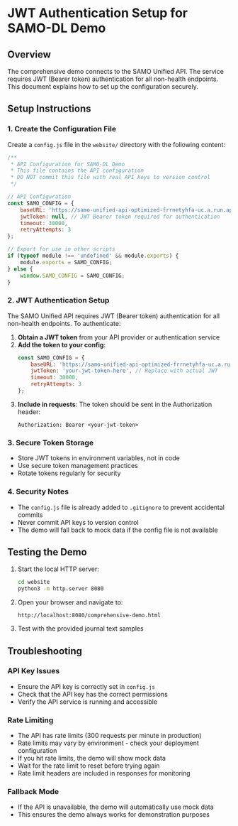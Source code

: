 # JWT Authentication Setup for SAMO-DL Demo

## Overview
The comprehensive demo connects to the SAMO Unified API. The service requires JWT (Bearer token) authentication for all non-health endpoints. This document explains how to set up the configuration securely.

## Setup Instructions

### 1. Create the Configuration File
Create a `config.js` file in the `website/` directory with the following content:

```javascript
/**
 * API Configuration for SAMO-DL Demo
 * This file contains the API configuration
 * DO NOT commit this file with real API keys to version control
 */

// API Configuration
const SAMO_CONFIG = {
    baseURL: 'https://samo-unified-api-optimized-frrnetyhfa-uc.a.run.app',
    jwtToken: null, // JWT Bearer token required for authentication
    timeout: 30000,
    retryAttempts: 3
};

// Export for use in other scripts
if (typeof module !== 'undefined' && module.exports) {
    module.exports = SAMO_CONFIG;
} else {
    window.SAMO_CONFIG = SAMO_CONFIG;
}
```

### 2. JWT Authentication Setup
The SAMO Unified API requires JWT (Bearer token) authentication for all non-health endpoints. To authenticate:

1. **Obtain a JWT token** from your API provider or authentication service
2. **Add the token to your config**:
   ```javascript
   const SAMO_CONFIG = {
       baseURL: 'https://samo-unified-api-optimized-frrnetyhfa-uc.a.run.app',
       jwtToken: 'your-jwt-token-here', // Replace with actual JWT
       timeout: 30000,
       retryAttempts: 3
   };
   ```
3. **Include in requests**: The token should be sent in the Authorization header:
   ```
   Authorization: Bearer <your-jwt-token>
   ```

### 3. Secure Token Storage
- Store JWT tokens in environment variables, not in code
- Use secure token management practices
- Rotate tokens regularly for security

### 4. Security Notes
- The `config.js` file is already added to `.gitignore` to prevent accidental commits
- Never commit API keys to version control
- The demo will fall back to mock data if the config file is not available

## Testing the Demo

1. Start the local HTTP server:
   ```bash
   cd website
   python3 -m http.server 8080
   ```

2. Open your browser and navigate to:
   ```
   http://localhost:8080/comprehensive-demo.html
   ```

3. Test with the provided journal text samples

## Troubleshooting

### API Key Issues
- Ensure the API key is correctly set in `config.js`
- Check that the API key has the correct permissions
- Verify the API service is running and accessible

### Rate Limiting
- The API has rate limits (300 requests per minute in production)
- Rate limits may vary by environment - check your deployment configuration
- If you hit rate limits, the demo will show mock data
- Wait for the rate limit to reset before trying again
- Rate limit headers are included in responses for monitoring

### Fallback Mode
- If the API is unavailable, the demo will automatically use mock data
- This ensures the demo always works for demonstration purposes
